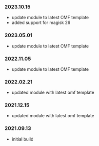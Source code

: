 ### 2023.10.15
- update module to latest OMF template 
- added support for magisk 26

### 2023.05.01
- update module to latest OMF template 

### 2022.11.05
- update module to latest OMF template 

### 2022.02.21
- updated module with latest omf template 

### 2021.12.15
- updated module with latest omf template

### 2021.09.13
- initial build 